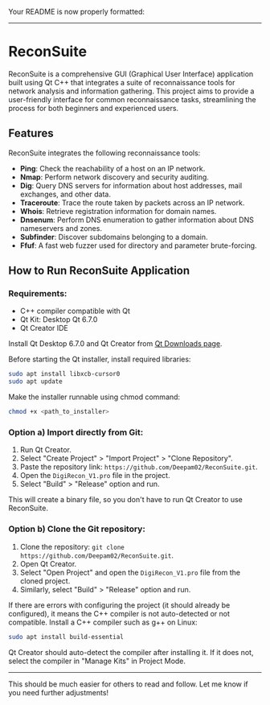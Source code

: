 Your README is now properly formatted:

---

# ReconSuite

ReconSuite is a comprehensive GUI (Graphical User Interface) application built using Qt C++ that integrates a suite of reconnaissance tools for network analysis and information gathering. This project aims to provide a user-friendly interface for common reconnaissance tasks, streamlining the process for both beginners and experienced users.

## Features

ReconSuite integrates the following reconnaissance tools:

- **Ping**: Check the reachability of a host on an IP network.
- **Nmap**: Perform network discovery and security auditing.
- **Dig**: Query DNS servers for information about host addresses, mail exchanges, and other data.
- **Traceroute**: Trace the route taken by packets across an IP network.
- **Whois**: Retrieve registration information for domain names.
- **Dnsenum**: Perform DNS enumeration to gather information about DNS nameservers and zones.
- **Subfinder**: Discover subdomains belonging to a domain.
- **Ffuf**: A fast web fuzzer used for directory and parameter brute-forcing.

## How to Run ReconSuite Application

### Requirements:

- C++ compiler compatible with Qt
- Qt Kit: Desktop Qt 6.7.0
- Qt Creator IDE

Install Qt Desktop 6.7.0 and Qt Creator from [Qt Downloads page](https://www.qt.io/download-qt-installer-oss).

Before starting the Qt installer, install required libraries:

```bash
sudo apt install libxcb-cursor0
sudo apt update
```

Make the installer runnable using chmod command:

```bash
chmod +x <path_to_installer>
```

### Option a) Import directly from Git:

1. Run Qt Creator.
2. Select "Create Project" > "Import Project" > "Clone Repository".
3. Paste the repository link: `https://github.com/Deepam02/ReconSuite.git`.
4. Open the `DigiRecon_V1.pro` file in the project.
5. Select "Build" > "Release" option and run.

This will create a binary file, so you don't have to run Qt Creator to use ReconSuite.

### Option b) Clone the Git repository:

1. Clone the repository: `git clone https://github.com/Deepam02/ReconSuite.git`.
2. Open Qt Creator.
3. Select "Open Project" and open the `DigiRecon_V1.pro` file from the cloned project.
4. Similarly, select "Build" > "Release" option and run.

If there are errors with configuring the project (it should already be configured), it means the C++ compiler is not auto-detected or not compatible. Install a C++ compiler such as g++ on Linux:

```bash
sudo apt install build-essential
```

Qt Creator should auto-detect the compiler after installing it. If it does not, select the compiler in "Manage Kits" in Project Mode.

--- 

This should be much easier for others to read and follow. Let me know if you need further adjustments!
